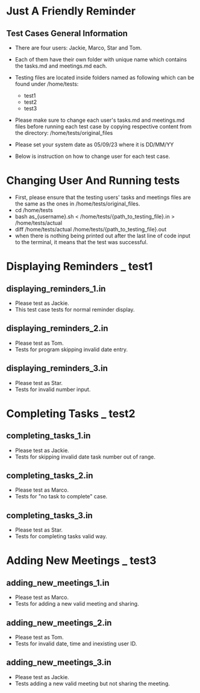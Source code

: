 # Just A Friendly Reminder

## Test Cases General Information
- There are four users: Jackie, Marco, Star and Tom.
- Each of them have their own folder with unique name
  which contains the tasks.md and meetings.md each.
- Testing files are located inside folders named as following which can be found under /home/tests:
    - test1
    - test2
    - test3
    
- Please make sure to change each user's tasks.md and
  meetings.md files before running each test case by
  copying respective content from the directory:
  /home/tests/original_files
- Please set your system date as 05/09/23 where it is DD/MM/YY
- Below is instruction on how to change user for each test case.

# Changing User And Running tests
- First, please ensure that the testing users' tasks and meetings
  files are the same as the ones in /home/tests/original_files.
- cd /home/tests
- bash as_{username}.sh < /home/tests/{path_to_testing_file}.in > /home/tests/actual
- diff /home/tests/actual /home/tests/{path_to_testing_file}.out
- when there is nothing being printed out after the last line of code
  input to the terminal, it means that the test was successful.

# Displaying Reminders _ test1
## displaying_reminders_1.in
- Please test as Jackie.
- This test case tests for normal reminder display.
## displaying_reminders_2.in
- Please test as Tom.
- Tests for program skipping invalid date entry.
## displaying_reminders_3.in
- Please test as Star.
- Tests for invalid number input.

# Completing Tasks _ test2
## completing_tasks_1.in
- Please test as Jackie.
- Tests for skipping invalid date task number out of range.
## completing_tasks_2.in
- Please test as Marco.
- Tests for "no task to complete" case.
## completing_tasks_3.in
- Please test as Star.
- Tests for completing tasks valid way.

# Adding New Meetings _ test3
## adding_new_meetings_1.in
- Please test as Marco.
- Tests for adding a new valid meeting and sharing.
## adding_new_meetings_2.in
- Please test as Tom.
- Tests for invalid date, time and inexisting user ID.
## adding_new_meetings_3.in
- Please test as Jackie.
- Tests adding a new valid meeting but not sharing the meeting.
